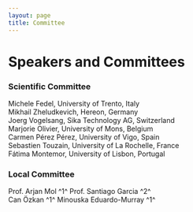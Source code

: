 ```yaml
---
layout: page
title: Committee
---
```


# Speakers and Committees

### Scientific Committee

Michele Fedel, University of Trento, Italy  
Mikhail Zheludkevich, Hereon, Germany  
Joerg Vogelsang, Sika Technology AG, Switzerland  
Marjorie Olivier, University of Mons, Belgium   
Carmen Pérez Pérez, University of Vigo, Spain  
Sebastien Touzain, University of La Rochelle, France  
Fátima Montemor, University of Lisbon, Portugal  

### Local Committee

Prof. Arjan Mol ^1^ 
Prof. Santiago Garcia ^2^  
Can Özkan  ^1^
Minouska Eduardo-Murray ^1^  
[^1^]: TU Delft Faculty of Mechanical Engineering, Department of Materials Science and Engineering  
[^2^]: TU Delft Faculty of Aerospace Engineering, Department of Aerospace Materials and Structures  
